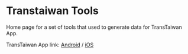 # Transtaiwan Tools

Home page for a set of tools that used to generate data for TransTaiwan App.

TransTaiwan App link: [Android](https://play.google.com/store/apps/details?id=com.transtaiwan.railwayapp&utm_source=blog&pcampaignid=pcampaignidMKT-Other-global-all-co-prtnr-py-PartBadge-Mar2515-1) / [iOS](https://apps.apple.com/us/app/transtaiwan/id1574165408?itsct=apps_box_badge&itscg=30200)

